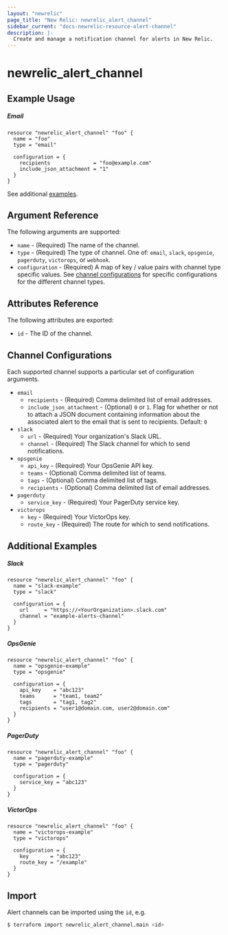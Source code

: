```yaml
---
layout: "newrelic"
page_title: "New Relic: newrelic_alert_channel"
sidebar_current: "docs-newrelic-resource-alert-channel"
description: |-
  Create and manage a notification channel for alerts in New Relic.
---
```


# newrelic\_alert\_channel

## Example Usage

##### Email
```hcl
resource "newrelic_alert_channel" "foo" {
  name = "foo"
  type = "email"

  configuration = {
    recipients              = "foo@example.com"
    include_json_attachment = "1"
  }
}
```
See additional [examples](#additional-examples).

## Argument Reference

The following arguments are supported:

  * `name` - (Required) The name of the channel.
  * `type` - (Required) The type of channel.  One of: `email`, `slack`, `opsgenie`, `pagerduty`, `victorops`, or `webhook`.
  * `configuration` - (Required) A map of key / value pairs with channel type specific values. See [channel configurations](#channel-configurations) for specific configurations for the different channel types.

## Attributes Reference

The following attributes are exported:

  * `id` - The ID of the channel.

## Channel Configurations

Each supported channel supports a particular set of configuration arguments.

  * `email`
    * `recipients` - (Required) Comma delimited list of email addresses.
    * `include_json_attachment` - (Optional) `0` or `1`. Flag for whether or not to attach a JSON document containing information about the associated alert to the email that is sent to recipients. Default: `0`
  * `slack`
    * `url` - (Required) Your organization's Slack URL.
    * `channel` - (Required) The Slack channel for which to send notifications.
  * `opsgenie`
    * `api_key` - (Required) Your OpsGenie API key.
    * `teams` - (Optional) Comma delimited list of teams.
    * `tags` - (Optional) Comma delimited list of tags.
    * `recipients` - (Optional) Comma delimited list of email addresses.
  * `pagerduty`
    * `service_key` - (Required) Your PagerDuty service key.
  * `victorops`
    * `key` - (Required) Your VictorOps key.
    * `route_key` - (Required) The route for which to send notifications.

## Additional Examples

##### Slack
```hcl
resource "newrelic_alert_channel" "foo" {
  name = "slack-example"
  type = "slack"

  configuration = {
    url     = "https://<YourOrganization>.slack.com"
    channel = "example-alerts-channel"
  }
}
```

##### OpsGenie
```hcl
resource "newrelic_alert_channel" "foo" {
  name = "opsgenie-example"
  type = "opsgenie"

  configuration = {
    api_key    = "abc123"
    teams      = "team1, team2"
    tags       = "tag1, tag2"
    recipients = "user1@domain.com, user2@domain.com"
  }
}
```

##### PagerDuty
```hcl
resource "newrelic_alert_channel" "foo" {
  name = "pagerduty-example"
  type = "pagerduty"

  configuration = {
    service_key = "abc123"
  }
}
```

##### VictorOps
```hcl
resource "newrelic_alert_channel" "foo" {
  name = "victorops-example"
  type = "victorops"

  configuration = {
    key       = "abc123"
    route_key = "/example"
  }
}
```

## Import

Alert channels can be imported using the `id`, e.g.

```bash
$ terraform import newrelic_alert_channel.main <id>
```
